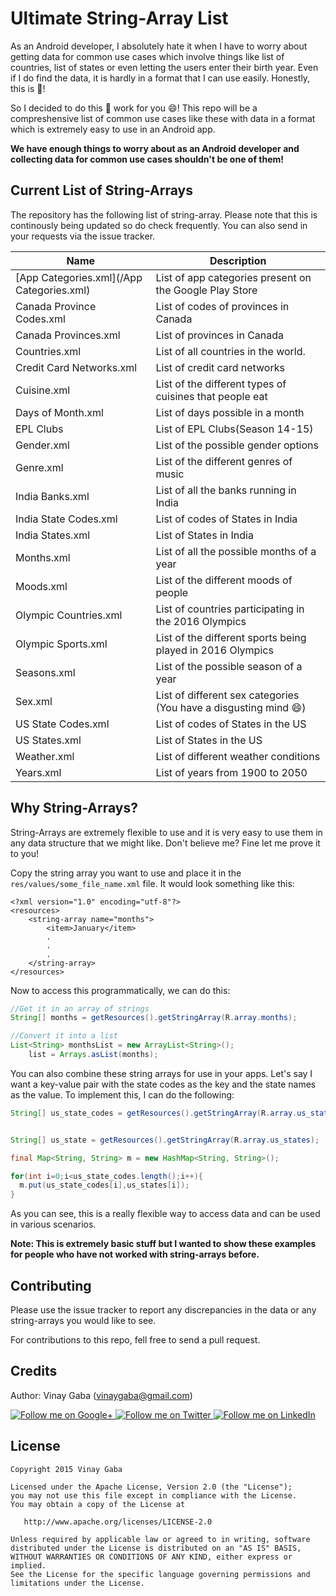 Ultimate String-Array List
================

As an Android developer, I absolutely hate it when I have to worry about getting data for common use cases which involve things like list of countries, list of states or even letting the users enter their birth year. Even if I do find the data, it is hardly in a format that I can use easily. Honestly, this is :poop:!

So I decided to do this :poop: work for you :smile:! This repo will be a compreshensive list of common use cases like these with data in a format which is extremely easy to use in an Android app.

**We have enough things to worry about as an Android developer and collecting data for common use cases shouldn't be one of them!**

Current List of String-Arrays
-----------------------------
The repository has the following list of string-array. Please note that this is continously being updated so do check frequently. You can also send in your requests via the issue tracker.

Name|Description
----|-----------
[App Categories.xml](/App Categories.xml)| List of app categories present on the Google Play Store
Canada Province Codes.xml| List of codes of provinces in Canada
Canada Provinces.xml| List of provinces in Canada
Countries.xml| List of all countries in the world.
Credit Card Networks.xml| List of credit card networks
Cuisine.xml| List of the different types of cuisines that people eat
Days of Month.xml| List of days possible in a month
EPL Clubs| List of EPL Clubs(Season 14-15)
Gender.xml| List of the possible gender options
Genre.xml| List of the different genres of music
India Banks.xml| List of all the banks running in India
India State Codes.xml| List of codes of States in India
India States.xml| List of States in India
Months.xml| List of all the possible months of a year
Moods.xml| List of the different moods of people
Olympic Countries.xml| List of countries participating in the 2016 Olympics
Olympic Sports.xml| List of the different sports being played in 2016 Olympics
Seasons.xml| List of the possible season of a year
Sex.xml| List of different sex categories (You have a disgusting mind :smile:)
US State Codes.xml| List of codes of States in the US
US States.xml| List of States in the US
Weather.xml| List of different weather conditions
Years.xml| List of years from 1900 to 2050




Why String-Arrays?
------------------
String-Arrays are extremely flexible to use and it is very easy to use them in any data structure that we might like. Don't believe me? Fine let me prove it to you!

Copy the string array you want to use and place it in the `res/values/some_file_name.xml` file. It would look something like this:

```
<?xml version="1.0" encoding="utf-8"?>
<resources>
    <string-array name="months">
        <item>January</item>
        .
        .
        .
    </string-array>
</resources>
```
Now to access this programmatically, we can do this:

```java
//Get it in an array of strings
String[] months = getResources().getStringArray(R.array.months);

//Convert it into a list
List<String> monthsList = new ArrayList<String>();
    list = Arrays.asList(months);
```

You can also combine these string arrays for use in your apps. Let's say I want a key-value pair with the state codes as the key and the state names as the value. To implement this, I can do the following:

```java
String[] us_state_codes = getResources().getStringArray(R.array.us_state_codes);


String[] us_state = getResources().getStringArray(R.array.us_states);

final Map<String, String> m = new HashMap<String, String>();

for(int i=0;i<us_state_codes.length();i++){
  m.put(us_state_codes[i],us_states[i]);
}

```
As you can see, this is a really flexible way to access data and can be used in various scenarios.

**Note: This is extremely basic stuff but I wanted to show these examples for people who have not worked with string-arrays before.**

Contributing
-----------------
Please use the issue tracker to report any discrepancies in the data or any string-arrays you would like to see.

For contributions to this repo, fell free to send a pull request.


Credits
-----------------
Author: Vinay Gaba (vinaygaba@gmail.com)

<a href="https://plus.google.com/+Vinaygaba">
  <img alt="Follow me on Google+"
       src="https://github.com/gabrielemariotti/cardslib/raw/master/demo/images/g+64.png" />
</a>
<a href="https://twitter.com/vinaygaba">
  <img alt="Follow me on Twitter"
       src="https://github.com/gabrielemariotti/cardslib/raw/master/demo/images/twitter64.png" />
</a>
<a href="https://www.linkedin.com/in/vinaygaba">
  <img alt="Follow me on LinkedIn"
       src="https://github.com/gabrielemariotti/cardslib/raw/master/demo/images/linkedin.png" />
</a>


License
-------

    Copyright 2015 Vinay Gaba

    Licensed under the Apache License, Version 2.0 (the "License");
    you may not use this file except in compliance with the License.
    You may obtain a copy of the License at

       http://www.apache.org/licenses/LICENSE-2.0

    Unless required by applicable law or agreed to in writing, software
    distributed under the License is distributed on an "AS IS" BASIS,
    WITHOUT WARRANTIES OR CONDITIONS OF ANY KIND, either express or implied.
    See the License for the specific language governing permissions and
    limitations under the License.
